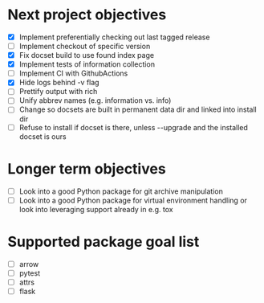 
# Next project objectives

- [x] Implement preferentially checking out last tagged release
- [ ] Implement checkout of specific version
- [x] Fix docset build to use found index page
- [x] Implement tests of information collection
- [ ] Implement CI with GithubActions
- [x] Hide logs behind -v flag
- [ ] Prettify output with rich
- [ ] Unify abbrev names (e.g. information vs. info)
- [ ] Change so docsets are built in permanent data dir and linked into install dir
- [ ] Refuse to install if docset is there, unless --upgrade and the installed docset is ours 

# Longer term objectives

- [ ] Look into a good Python package for git archive manipulation
- [ ] Look into a good Python package for virtual environment handling or look into leveraging 
      support already in e.g. tox

# Supported package goal list

- [ ] arrow
- [ ] pytest
- [ ] attrs
- [ ] flask
